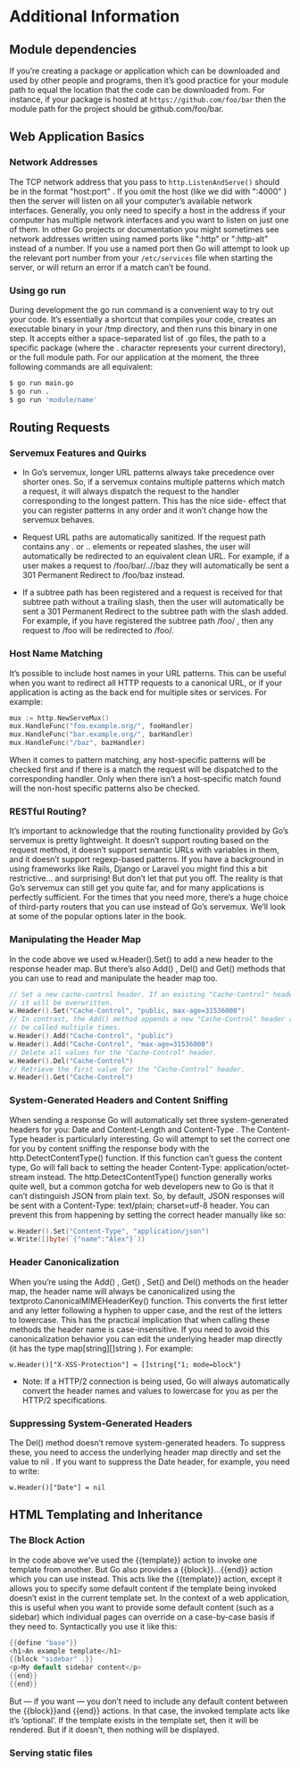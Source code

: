 # Additional Information

## Module dependencies

If you’re creating a package or application which can be downloaded and used by other
people and programs, then it’s good practice for your module path to equal the location that the code can be downloaded from.
For instance, if your package is hosted at `https://github.com/foo/bar` then the module
path for the project should be github.com/foo/bar.

## Web Application Basics

### Network Addresses

The TCP network address that you pass to `http.ListenAndServe()` should be in the format
"host:port" . If you omit the host (like we did with ":4000" ) then the server will listen on all
your computer’s available network interfaces. Generally, you only need to specify a host in
the address if your computer has multiple network interfaces and you want to listen on just
one of them.
In other Go projects or documentation you might sometimes see network addresses written
using named ports like ":http" or ":http-alt" instead of a number. If you use a named
port then Go will attempt to look up the relevant port number from your `/etc/services` file
when starting the server, or will return an error if a match can’t be found.

### Using go run

During development the go run command is a convenient way to try out your code. It’s
essentially a shortcut that compiles your code, creates an executable binary in your /tmp
directory, and then runs this binary in one step.
It accepts either a space-separated list of .go files, the path to a specific package (where
the . character represents your current directory), or the full module path. For our
application at the moment, the three following commands are all equivalent:

```bash
$ go run main.go
$ go run .
$ go run 'module/name'
```

## Routing Requests

### Servemux Features and Quirks

- In Go’s servemux, longer URL patterns always take precedence over shorter ones. So, if a
  servemux contains multiple patterns which match a request, it will always dispatch the
  request to the handler corresponding to the longest pattern. This has the nice side-
  effect that you can register patterns in any order and it won’t change how the servemux
  behaves.
- Request URL paths are automatically sanitized. If the request path contains any . or ..
  elements or repeated slashes, the user will automatically be redirected to an equivalent
  clean URL. For example, if a user makes a request to /foo/bar/..//baz they will
  automatically be sent a 301 Permanent Redirect to /foo/baz instead.

- If a subtree path has been registered and a request is received for that subtree path
  without a trailing slash, then the user will automatically be sent a
  301 Permanent Redirect to the subtree path with the slash added. For example, if you
  have registered the subtree path /foo/ , then any request to /foo will be redirected to
  /foo/.

### Host Name Matching

It’s possible to include host names in your URL patterns. This can be useful when you want
to redirect all HTTP requests to a canonical URL, or if your application is acting as the back
end for multiple sites or services. For example:

```go
mux := http.NewServeMux()
mux.HandleFunc("foo.example.org/", fooHandler)
mux.HandleFunc("bar.example.org/", barHandler)
mux.HandleFunc("/baz", bazHandler)
```

When it comes to pattern matching, any host-specific patterns will be checked first and if
there is a match the request will be dispatched to the corresponding handler. Only when
there isn’t a host-specific match found will the non-host specific patterns also be checked.

### RESTful Routing?

It’s important to acknowledge that the routing functionality provided by Go’s servemux is
pretty lightweight. It doesn’t support routing based on the request method, it doesn’t
support semantic URLs with variables in them, and it doesn’t support regexp-based
patterns. If you have a background in using frameworks like Rails, Django or Laravel you
might find this a bit restrictive… and surprising!
But don’t let that put you off. The reality is that Go’s servemux can still get you quite far,
and for many applications is perfectly sufficient. For the times that you need more, there’s a
huge choice of third-party routers that you can use instead of Go’s servemux. We’ll look at
some of the popular options later in the book.

### Manipulating the Header Map

In the code above we used w.Header().Set() to add a new header to the response header
map. But there’s also Add() , Del() and Get() methods that you can use to read and
manipulate the header map too.

```go
// Set a new cache-control header. If an existing "Cache-Control" header exists
// it will be overwritten.
w.Header().Set("Cache-Control", "public, max-age=31536000")
// In contrast, the Add() method appends a new "Cache-Control" header and can
// be called multiple times.
w.Header().Add("Cache-Control", "public")
w.Header().Add("Cache-Control", "max-age=31536000")
// Delete all values for the "Cache-Control" header.
w.Header().Del("Cache-Control")
// Retrieve the first value for the "Cache-Control" header.
w.Header().Get("Cache-Control")
```

### System-Generated Headers and Content Sniffing

When sending a response Go will automatically set three system-generated headers for you:
Date and Content-Length and Content-Type .
The Content-Type header is particularly interesting. Go will attempt to set the correct one
for you by content sniffing the response body with the http.DetectContentType() function.
If this function can’t guess the content type, Go will fall back to setting the header
Content-Type: application/octet-stream instead.
The http.DetectContentType() function generally works quite well, but a common gotcha
for web developers new to Go is that it can’t distinguish JSON from plain text. So, by
default, JSON responses will be sent with a Content-Type: text/plain; charset=utf-8
header. You can prevent this from happening by setting the correct header manually like
so:

```go
w.Header().Set("Content-Type", "application/json")
w.Write([]byte(`{"name":"Alex"}`))
```

### Header Canonicalization

When you’re using the Add() , Get() , Set() and Del() methods on the header map, the
header name will always be canonicalized using the textproto.CanonicalMIMEHeaderKey()
function. This converts the first letter and any letter following a hyphen to upper case, and
the rest of the letters to lowercase. This has the practical implication that when calling
these methods the header name is case-insensitive.
If you need to avoid this canonicalization behavior you can edit the underlying header map
directly (it has the type map[string][]string ). For example:

`w.Header()["X-XSS-Protection"] = []string{"1; mode=block"}`

- Note: If a HTTP/2 connection is being used, Go will always automatically convert the
  header names and values to lowercase for you as per the HTTP/2 specifications.

### Suppressing System-Generated Headers

The Del() method doesn’t remove system-generated headers. To suppress these, you need
to access the underlying header map directly and set the value to nil . If you want to
suppress the Date header, for example, you need to write:

`w.Header()["Date"] = nil`

## HTML Templating and Inheritance

### The Block Action

In the code above we’ve used the {{template}} action to invoke one template from
another. But Go also provides a {{block}}...{{end}} action which you can use instead.
This acts like the {{template}} action, except it allows you to specify some default content
if the template being invoked doesn’t exist in the current template set.
In the context of a web application, this is useful when you want to provide some default
content (such as a sidebar) which individual pages can override on a case-by-case basis if
they need to.
Syntactically you use it like this:

```go
{{define "base"}}
<h1>An example template</h1>
{{block "sidebar" .}}
<p>My default sidebar content</p>
{{end}}
{{end}}
```

But — if you want — you don’t need to include any default content between the {{block}}and {{end}} actions. In that case, the invoked template acts like it’s ‘optional’. If the
template exists in the template set, then it will be rendered. But if it doesn’t, then nothing
will be displayed.

### Serving static files
